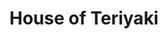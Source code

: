 ---
layout: place
title: "House of Teriyaki"
permalink: /massachusetts/amherst/house-of-teriyaki.html
stateAbbr: MA
stateName: Massachusetts
cityName: Amherst
seo:
  name: "House of Teriyaki"
  type: Restaurant
  links: http://www.houseofteriyakiorder.com/
description: "Traditional Japanese dishes & sushi rolls served in easygoing, wood-paneled surrounds. Looking for sushi in Amherst, Massachusetts? Check out House of Teriya..."
place_id: ChIJVQjRvIXS5okRTYqfalbuwsA
photos:
  - name: >-
      places/ChIJVQjRvIXS5okRTYqfalbuwsA/photos/AeeoHcImcYIa7YPmqxgVnq-AfBRt_JrS7lLyOM2RsZFrW1YqV9wyCrB-2TUUoYrcVYEY50A2WNStBPiYTex-bLCoozdGpCZhp2pjPE9gjIck1MSMbRHiK2o0NvZVjJory1-VVuQnEWlYQdnmPqjo1kok-k2ReuCFciMjbIgJI0wCTorh3rozlSZuu97vzzmgh61LHcRyih0BsTeNCyySvpoQmGh4bjLMcWNMxhKepMwFr0JVPx3aRh8SbkSHdyFpMs0mDE0szMUpKoK9_WQo9ZXSd3PY-HxN08srMrIJg7Z99nmzGw
    widthPx: 1357
    heightPx: 763
    authorAttributions:
      - displayName: House of Teriyaki
        uri: https://maps.google.com/maps/contrib/116820675372315357999
        photoUri: >-
          https://lh3.googleusercontent.com/a-/ALV-UjWN5nZrjQynPPUEJCn2Ej1vtMAxFbemFGDl4nOFV_M2QvmajIs=s100-p-k-no-mo
    flagContentUri: >-
      https://www.google.com/local/imagery/report/?cb_client=maps_api_places.places_api&image_key=!1e10!2sAF1QipPam56SF9CkfwPMCXA1g1VaNHJRzWxnoX2XSSJd&hl=en-US
    googleMapsUri: >-
      https://www.google.com/maps/place//data=!3m4!1e2!3m2!1sAF1QipPam56SF9CkfwPMCXA1g1VaNHJRzWxnoX2XSSJd!2e10!4m2!3m1!1s0x89e6d285bcd10855:0xc0c2ee566a9f8a4d
  - name: >-
      places/ChIJVQjRvIXS5okRTYqfalbuwsA/photos/AeeoHcJLaQ_H2dSHH94VwcLqbHN53IqOaUYw5MS_skTACW9e2k9wUNXO0RG0sYBXtIPNqJ8dTcIyh65kdDcXvQ9NjAcTAT_e6og6jtLP6dkpsTQyjGFcW2iY5z7HDFpOy8PWX9Q9kj3zNC1AtV86vzQuV91mOZ0avPI8HH1YSyC6r5WUOujDgwxEflTnDNAQlpdVmFzskF4g07fjUnAoo7kZTVL5TwhuW76iFtvBx1O-vBqMQ-soLjjdPp4Wog_o0_IyFuOkbfA4ZH0zu5Ygr4RxT23WWah1brSlCf5lraVmGl5fYQ
    widthPx: 4800
    heightPx: 2700
    authorAttributions:
      - displayName: House of Teriyaki
        uri: https://maps.google.com/maps/contrib/116820675372315357999
        photoUri: >-
          https://lh3.googleusercontent.com/a-/ALV-UjWN5nZrjQynPPUEJCn2Ej1vtMAxFbemFGDl4nOFV_M2QvmajIs=s100-p-k-no-mo
    flagContentUri: >-
      https://www.google.com/local/imagery/report/?cb_client=maps_api_places.places_api&image_key=!1e10!2sAF1QipOyElTeBguCQy9ns3c4kpqqXuwLYqq1nqx1ma7-&hl=en-US
    googleMapsUri: >-
      https://www.google.com/maps/place//data=!3m4!1e2!3m2!1sAF1QipOyElTeBguCQy9ns3c4kpqqXuwLYqq1nqx1ma7-!2e10!4m2!3m1!1s0x89e6d285bcd10855:0xc0c2ee566a9f8a4d
  - name: >-
      places/ChIJVQjRvIXS5okRTYqfalbuwsA/photos/AeeoHcI_pwABqpijYirOZd59_41xAmGX8boRg-Ejf-QrpGdTScukCYJslJpoVtrIpcYzuiSlxpPiFmDJMNH42aWh-NB6FJjN4DfwHI0NVrjiV7Jfe4egcAwf4oG8JE2gpEcfB6C-dvvEsDFSZvO46_ZH8LBUqnqtCb_B0rwFzXZ7kwdCTy1q3VesISFQ0BepySF7UrzszqjWwAU-a7pAKdRCGFhsajRPDO4LllZz4GYrQ3Esywxmz1XOu8R0QjTyRUQ4Yuk68tejCi0u7MXgX4w7pq5pNhPF1D-UthfQvNisorrbSg
    widthPx: 1839
    heightPx: 563
    authorAttributions:
      - displayName: House of Teriyaki
        uri: https://maps.google.com/maps/contrib/116820675372315357999
        photoUri: >-
          https://lh3.googleusercontent.com/a-/ALV-UjWN5nZrjQynPPUEJCn2Ej1vtMAxFbemFGDl4nOFV_M2QvmajIs=s100-p-k-no-mo
    flagContentUri: >-
      https://www.google.com/local/imagery/report/?cb_client=maps_api_places.places_api&image_key=!1e10!2sAF1QipMP7TkrdJ3o0pa8sw53YMUAql4MZoHcbtzkPUWA&hl=en-US
    googleMapsUri: >-
      https://www.google.com/maps/place//data=!3m4!1e2!3m2!1sAF1QipMP7TkrdJ3o0pa8sw53YMUAql4MZoHcbtzkPUWA!2e10!4m2!3m1!1s0x89e6d285bcd10855:0xc0c2ee566a9f8a4d
  - name: >-
      places/ChIJVQjRvIXS5okRTYqfalbuwsA/photos/AeeoHcK5KwZMlL3drR-yUInRixUsUefeZE7De-0uUruScKirbk_2ydOO_i9ToIwOaUg5lEknF6rkmOynK7fCBJvTsXEbDpda9UsWJnCUCS7i88kmXgvYO8rK1B0X7VYlXz8_sVEYRxYRm4egZ2tYJVuOg1wyuRy089xBx-ONjLrsasskdygyTSEVqbSOkY7Mq5IUVFRoBSXVAi-ubJtje9TOZa8UGtahEgKaxs5KsRXHRRN2w8d9lPrf15-QoYJRq3jv2Zym3sDRizNeikZcKndJIdKoJVwqPGm5S6kNjQQf_u6QStWTZqCB2yjhbMoUDkeRouu-igDunCZ8LYhlmvIENpd_D996NKvHNoanj5Nu1kHNo3Awb2JtU9eA6Hzwe2Dns4aX0ERDBCOGgZ3UTpnV4Wo5XghFeuQuPdDNzFkLT0I
    widthPx: 3600
    heightPx: 4800
    authorAttributions:
      - displayName: Sanchari ghosh
        uri: https://maps.google.com/maps/contrib/104948139266967807938
        photoUri: >-
          https://lh3.googleusercontent.com/a-/ALV-UjUFWGMvJ1Es_SHDdP75gXlh-tg1DTCGuxI7kOy82vkpgS9WK58poQ=s100-p-k-no-mo
    flagContentUri: >-
      https://www.google.com/local/imagery/report/?cb_client=maps_api_places.places_api&image_key=!1e10!2sCIHM0ogKEICAgIC9hNb9Aw&hl=en-US
    googleMapsUri: >-
      https://www.google.com/maps/place//data=!3m4!1e2!3m2!1sCIHM0ogKEICAgIC9hNb9Aw!2e10!4m2!3m1!1s0x89e6d285bcd10855:0xc0c2ee566a9f8a4d
  - name: >-
      places/ChIJVQjRvIXS5okRTYqfalbuwsA/photos/AeeoHcLhqB3tgdd23yRcCH5QBr14vX3MfwkowL6ndBSZx4IU9lon31qsAKk6pkYN_-23-mnSdTcmpiE6c4HwvgqPtf8QL0Jx_lX6U61ZxmnvgC3dJdqgMPdidAOx6HBIWfkHJsFK-mbgOCa7gP7YNZ5fPS6uKWstAKvmpXPGDkNIRUZFqQIxnawoZOP4RqkNxkxXgDYuIGd89WLdoO9z_Yt9kPSYHcZv6B-Aw8LvsiXvf_OJIs7COZZG2fhFpxKMYlewsXQhp8nLz8tXp6XAbhXf_kFepWyNZyK2l_YxGAtxN4EpV1UHRCmvInUhOIZ0abxfhEL65n1sN-iHplcvPwidlVsnFxdAtkX1nxwXl_VC6gi-4KBvXAwkGrrDSH0jyuj2LYqgNMJiUqv1o8-ZSu8tstcP_jLoZkLzUBwFt71r4VN8Mrlp
    widthPx: 3024
    heightPx: 4032
    authorAttributions:
      - displayName: Jake Soriano
        uri: https://maps.google.com/maps/contrib/105350460637040919635
        photoUri: >-
          https://lh3.googleusercontent.com/a/ACg8ocKLe73h2ycrVXmMgZ40ZElK3l4q-KFAWv90zw-m1tCFc-kwvuw=s100-p-k-no-mo
    flagContentUri: >-
      https://www.google.com/local/imagery/report/?cb_client=maps_api_places.places_api&image_key=!1e10!2sCIHM0ogKEICAgIDN-YaVqAE&hl=en-US
    googleMapsUri: >-
      https://www.google.com/maps/place//data=!3m4!1e2!3m2!1sCIHM0ogKEICAgIDN-YaVqAE!2e10!4m2!3m1!1s0x89e6d285bcd10855:0xc0c2ee566a9f8a4d
  - name: >-
      places/ChIJVQjRvIXS5okRTYqfalbuwsA/photos/AeeoHcJp0Bx7sJphim7BIN65mHR5ePzzPekScZxGcPNqPrNoDjTRg0WITbGPMR8dBfxKBXBqF_IS3uYfPJMEWezoKTN0Xi3X_wQyL3VUBuDgxxMKzednpFoVBdPFORpWxq2BKo8rmaXnUInNxyWBr3F9lvIfytP__UsDZwgcjADTMpumgG8o4RJgVYnwg4tR1Dz2sHWnLLPJNuA-siu00gttJJjJLWoGXUXO8WRKZXKwpS-tXNeS87ZEwvb4U6LvFv-BRpY7mmGoaFQSgh_XebpANi8-bcHFMr67Ced3cIAus2Xm6olAL8ZfLFW2NRQMuwm0ZMIRWfnATzibSW8OTd3LG1cXXHMIvFAwk_6rh-JV69BqdLgou0PmYVcZK0eJ46RM2qAWxo7v3HPbBbGvbsOpWm55ppjLV4I0CsaDqR6pIL3RwpLH
    widthPx: 651
    heightPx: 869
    authorAttributions:
      - displayName: Nick S
        uri: https://maps.google.com/maps/contrib/115044447080496717666
        photoUri: >-
          https://lh3.googleusercontent.com/a-/ALV-UjXlTttR_6suCv1G3uNxETp00P_1rjkvOx-Lx_2z_EIO0zj904c=s100-p-k-no-mo
    flagContentUri: >-
      https://www.google.com/local/imagery/report/?cb_client=maps_api_places.places_api&image_key=!1e10!2sCIHM0ogKEICAgIC_8Kq6zQE&hl=en-US
    googleMapsUri: >-
      https://www.google.com/maps/place//data=!3m4!1e2!3m2!1sCIHM0ogKEICAgIC_8Kq6zQE!2e10!4m2!3m1!1s0x89e6d285bcd10855:0xc0c2ee566a9f8a4d
  - name: >-
      places/ChIJVQjRvIXS5okRTYqfalbuwsA/photos/AeeoHcJDHIicEVpG4HUI3s8SLEd8lvWk58AiaOExiwbcIlp7zofsnNAApWE2Jqn8hzCHC-bS2l8pG_vTWPygR-eKwEGOppnWBNjFLcG4OXy41O6YsrxA6TfMCAhv7Ri505QVMTD6oCaVAi6bkwl7J9_aJkFNenprHnPFRfBUBM8L5-Onh9uknyP1n_PvPkw2OGco8L02y9Vea3Udkpmkd_rTS-biDf70o5j_3WSoyKicLVU1c7H6bU-IUVakm4lMaabwYJZllTCCah9ovYXXK3ITzhVHCyoyKTOnb1h_I50DkryCeDnSHvDMyoFzJ0d372i9zTCfDeNS3C_1nqxIonKk_GJdHzAeKnwuOrX4yTCbbHyK-mLqc-DT9ykU6T68sDzINM2lscYlDVEs0vmPVeVjkOPal7Fr9X1YP7Bf7ysmd8RKhw
    widthPx: 4032
    heightPx: 3024
    authorAttributions:
      - displayName: Thanh Le
        uri: https://maps.google.com/maps/contrib/110516859400635109612
        photoUri: >-
          https://lh3.googleusercontent.com/a-/ALV-UjVPPfNg_34lyzND7Ajhpsp3vkgqcI8HmdcI8dcGGufJGlK6f5NM=s100-p-k-no-mo
    flagContentUri: >-
      https://www.google.com/local/imagery/report/?cb_client=maps_api_places.places_api&image_key=!1e10!2sCIHM0ogKEICAgICOpKC5GQ&hl=en-US
    googleMapsUri: >-
      https://www.google.com/maps/place//data=!3m4!1e2!3m2!1sCIHM0ogKEICAgICOpKC5GQ!2e10!4m2!3m1!1s0x89e6d285bcd10855:0xc0c2ee566a9f8a4d
  - name: >-
      places/ChIJVQjRvIXS5okRTYqfalbuwsA/photos/AeeoHcJlgDLV8TRzry3K8HM6rk4LuAcbNodKCxlopgkVN7B7XoyKTfmIPsRI6Efb_Zn4YcyYBnaCx4Tv9x7svW-y5G56X9yDLWwIdZvZeEWa6zfCwmXymxVJ2S4NJGvLYAR4JxXylaLSqaSukdDB64CgsWX3gBzAHbavzJlKHZZ0BW6P_JvSXqqxOHmt-HAdq7OSd3phnadVgnMjpkqgWwK5lHc106ifwYZ3_6Whwc7KhG-qoKKLU7vwj2lvafcYvt1vfCCy2d55Buxdh_Sc7FK_CBS-AaktbHaQAPs7dFFSSLIbHiBRrQpVb2n2DRJ8DLlX28dlDN2fVdDGFguIakJ48S1Xsbf6_nF5MUutRn4CwQV1nqiiM_MbJqrEfN7MMIDwCJZinB2c2mZm93_sov2ZKI5XwKY-QCQ91_Ps-352v-j0sQ
    widthPx: 4080
    heightPx: 3072
    authorAttributions:
      - displayName: Krystal Ducharme
        uri: https://maps.google.com/maps/contrib/102347480355240919522
        photoUri: >-
          https://lh3.googleusercontent.com/a-/ALV-UjXlnLonxMjYUUjxv4tjFN_yQfl0ye4OKB_ST8YJZLS4w49hY5U9=s100-p-k-no-mo
    flagContentUri: >-
      https://www.google.com/local/imagery/report/?cb_client=maps_api_places.places_api&image_key=!1e10!2sCIHM0ogKEICAgMDIuJ_vEg&hl=en-US
    googleMapsUri: >-
      https://www.google.com/maps/place//data=!3m4!1e2!3m2!1sCIHM0ogKEICAgMDIuJ_vEg!2e10!4m2!3m1!1s0x89e6d285bcd10855:0xc0c2ee566a9f8a4d
  - name: >-
      places/ChIJVQjRvIXS5okRTYqfalbuwsA/photos/AeeoHcJQSdZ-SToQDJuPchWGyjHrzcxcR6qVHobXs7lHeRLbt0-Jex0Tsswbej2aFEd_qMNxYqAvB7teb-EpOlmxB-r_oLLzJgCGA0rYCOmSXHqx88KmyRjGsjJ_160AYzcrH5tLI1c7Cwd4z6r8MS3hVyhmtBPLmpg9kTdzUpUjK7UnwTcJWuYCZCy0HZYLUvpSvZGOLrHPsWHraNn-aw7DoBkBk3vcyfx8LrFpihudEqkIirKTdirFCHZths7T2wbTBNxROWz-km9YdGTAtU31ZE1rGzfIbMs-Ss1BcwxHIaX05abosvcnaovxtgAhpXus8y6WQtIGLiNGbP1VoI7Io9I5IM_61TMt58FJzmMD0jimCYnzwF6J4Q4JYQ5ZjHftNgVbY0Nb1Tdr-2_6Ru5pqRh6UlgsphHN0Dhg8Bb34LBmm6s
    widthPx: 4080
    heightPx: 3072
    authorAttributions:
      - displayName: Krystal Ducharme
        uri: https://maps.google.com/maps/contrib/102347480355240919522
        photoUri: >-
          https://lh3.googleusercontent.com/a-/ALV-UjXlnLonxMjYUUjxv4tjFN_yQfl0ye4OKB_ST8YJZLS4w49hY5U9=s100-p-k-no-mo
    flagContentUri: >-
      https://www.google.com/local/imagery/report/?cb_client=maps_api_places.places_api&image_key=!1e10!2sCIHM0ogKEICAgMDIuJ_vkgE&hl=en-US
    googleMapsUri: >-
      https://www.google.com/maps/place//data=!3m4!1e2!3m2!1sCIHM0ogKEICAgMDIuJ_vkgE!2e10!4m2!3m1!1s0x89e6d285bcd10855:0xc0c2ee566a9f8a4d
  - name: >-
      places/ChIJVQjRvIXS5okRTYqfalbuwsA/photos/AeeoHcJ9ef3DGRFoHYqhEX8LacInpHFCxH88C_ObJxtXuVrzeNGapBS8YqAS87Ab4MM-iot5rvcr_oHqGZ_ynYEMWXwYgxClcq1trd7FZ9Com_ZOz55q0JZs5bS3-EY4Cw_57622_QAM5zfW5jqhf3vJKMINr0xm1zgHKNR7uHdtAkOSjuJZDtwsreNk0nAAMs2m-dkDIVbKMJDBYzPo7b9pZL4tNkx9Pfferp1Rtey5FZLPE2ZHHIw0Soby-KPtOFpBL5Jkr4CRMqNwbazmN1yc8b1fp741iuIXpb7k7nvVFDeDJYGYZX3JCvKhyba_cg2ZB6HB352FZMHDf2TBGztfGs1xt6L8RhVdyyXrUVGQmYrSYNaDBiO6K2hU_JuGb_kXq-4NVGf5S0J6ktb3uLrtQYTQEXNC7cfAo4nme8O0_0Y
    widthPx: 651
    heightPx: 869
    authorAttributions:
      - displayName: Nick S
        uri: https://maps.google.com/maps/contrib/115044447080496717666
        photoUri: >-
          https://lh3.googleusercontent.com/a-/ALV-UjXlTttR_6suCv1G3uNxETp00P_1rjkvOx-Lx_2z_EIO0zj904c=s100-p-k-no-mo
    flagContentUri: >-
      https://www.google.com/local/imagery/report/?cb_client=maps_api_places.places_api&image_key=!1e10!2sCIHM0ogKEICAgIC_8Kq6LQ&hl=en-US
    googleMapsUri: >-
      https://www.google.com/maps/place//data=!3m4!1e2!3m2!1sCIHM0ogKEICAgIC_8Kq6LQ!2e10!4m2!3m1!1s0x89e6d285bcd10855:0xc0c2ee566a9f8a4d
address: 1177 N Pleasant St, Amherst, MA 01002, USA
street: 1177 N Pleasant St
city: Amherst
state: MA
zip: '01002'
country: USA
neighborhood: North Amherst
latitude: '42.409585'
longitude: '-72.530609'
accessibility_options:
  wheelchairAccessibleEntrance: false
business_status: OPERATIONAL
name: House of Teriyaki
google_maps_links:
  directionsUri: >-
    https://www.google.com/maps/dir//''/data=!4m7!4m6!1m1!4e2!1m2!1m1!1s0x89e6d285bcd10855:0xc0c2ee566a9f8a4d!3e0
  placeUri: https://maps.google.com/?cid=13889926255687469645
  writeAReviewUri: >-
    https://www.google.com/maps/place//data=!4m3!3m2!1s0x89e6d285bcd10855:0xc0c2ee566a9f8a4d!12e1
  reviewsUri: >-
    https://www.google.com/maps/place//data=!4m4!3m3!1s0x89e6d285bcd10855:0xc0c2ee566a9f8a4d!9m1!1b1
  photosUri: >-
    https://www.google.com/maps/place//data=!4m3!3m2!1s0x89e6d285bcd10855:0xc0c2ee566a9f8a4d!10e5
primary_type: Japanese Restaurant
opening_hours:
  regular: null
  current: null
secondary_opening_hours:
  regular:
    weekdayDescriptions: null
    type: null
  current:
    weekdayDescriptions: null
    type: null
phone: (413) 549-3666
price_level: PRICE_LEVEL_MODERATE
price_range: $20 &ndash; $30
rating: '4.5'
rating_count: 292
website: http://www.houseofteriyakiorder.com/
reviews:
  - name: >-
      places/ChIJVQjRvIXS5okRTYqfalbuwsA/reviews/ChZDSUhNMG9nS0VJQ0FnSUNmcXFHZ0xnEAE
    relativePublishTimeDescription: 3 months ago
    rating: 5
    text:
      text: >-
        House of Teriyaki. There's so much to say about this place. Between the
        flavors, the environment, and the service. Today we were waited on by a
        very nice young man. Daniel. He was pleasantly patient and intuitive to
        our every need. Easily the best waiter. Every single time I come here
        I'm absolutely blown away. Their food options especially are beyond
        words. The chicken fried rice is best here than literally anywhere else
        I've been. I also have a wonderful place in my heart for their ginger
        pork. Oh. They're ginger tea blends perfectly with every single dish,
        providing a pleasant subtle cleanse of your palate refreshing every bite
        you take allowing you to savor the flavor of each and every bite.

        Finally just in case you don't believe me. I travel just about an hour
        just to eat here as often as I can.
      languageCode: en
    originalText:
      text: >-
        House of Teriyaki. There's so much to say about this place. Between the
        flavors, the environment, and the service. Today we were waited on by a
        very nice young man. Daniel. He was pleasantly patient and intuitive to
        our every need. Easily the best waiter. Every single time I come here
        I'm absolutely blown away. Their food options especially are beyond
        words. The chicken fried rice is best here than literally anywhere else
        I've been. I also have a wonderful place in my heart for their ginger
        pork. Oh. They're ginger tea blends perfectly with every single dish,
        providing a pleasant subtle cleanse of your palate refreshing every bite
        you take allowing you to savor the flavor of each and every bite.

        Finally just in case you don't believe me. I travel just about an hour
        just to eat here as often as I can.
      languageCode: en
    authorAttribution:
      displayName: Jonathan
      uri: https://www.google.com/maps/contrib/107362632713809714774/reviews
      photoUri: >-
        https://lh3.googleusercontent.com/a-/ALV-UjXistZ_q1c1mtujPfFIOm8KEbMdUUcaQ8yjusxMoffAw3YwLy43=s128-c0x00000000-cc-rp-mo-ba2
    publishTime: '2024-12-28T01:42:06.173197Z'
    flagContentUri: >-
      https://www.google.com/local/review/rap/report?postId=ChZDSUhNMG9nS0VJQ0FnSUNmcXFHZ0xnEAE&d=17924085&t=1
    googleMapsUri: >-
      https://www.google.com/maps/reviews/data=!4m6!14m5!1m4!2m3!1sChZDSUhNMG9nS0VJQ0FnSUNmcXFHZ0xnEAE!2m1!1s0x89e6d285bcd10855:0xc0c2ee566a9f8a4d
  - name: >-
      places/ChIJVQjRvIXS5okRTYqfalbuwsA/reviews/ChZDSUhNMG9nS0VJQ0FnSUNfOEtxNkRREAE
    relativePublishTimeDescription: 3 months ago
    rating: 4
    text:
      text: >-
        House of Teriyaki is an Asian restaurant located right outside the UMass
        Amherst campus, with a decently sized dining room.


        The staff were friendly and brought out the food quite quickly.


        The food was alright. I got the tteokbokki, which was on the spicy side
        but overall quite tasty. The bibimbap had good portion sizes, and had a
        nice mix of toppings on it. Overall was pretty good, does lean on the
        expensive side but not surprised given the location it is in.


        Overall, a decent try for any students in the area.
      languageCode: en
    originalText:
      text: >-
        House of Teriyaki is an Asian restaurant located right outside the UMass
        Amherst campus, with a decently sized dining room.


        The staff were friendly and brought out the food quite quickly.


        The food was alright. I got the tteokbokki, which was on the spicy side
        but overall quite tasty. The bibimbap had good portion sizes, and had a
        nice mix of toppings on it. Overall was pretty good, does lean on the
        expensive side but not surprised given the location it is in.


        Overall, a decent try for any students in the area.
      languageCode: en
    authorAttribution:
      displayName: Nick S
      uri: https://www.google.com/maps/contrib/115044447080496717666/reviews
      photoUri: >-
        https://lh3.googleusercontent.com/a-/ALV-UjXlTttR_6suCv1G3uNxETp00P_1rjkvOx-Lx_2z_EIO0zj904c=s128-c0x00000000-cc-rp-mo-ba6
    publishTime: '2025-01-12T05:19:46.151774Z'
    flagContentUri: >-
      https://www.google.com/local/review/rap/report?postId=ChZDSUhNMG9nS0VJQ0FnSUNfOEtxNkRREAE&d=17924085&t=1
    googleMapsUri: >-
      https://www.google.com/maps/reviews/data=!4m6!14m5!1m4!2m3!1sChZDSUhNMG9nS0VJQ0FnSUNfOEtxNkRREAE!2m1!1s0x89e6d285bcd10855:0xc0c2ee566a9f8a4d
  - name: >-
      places/ChIJVQjRvIXS5okRTYqfalbuwsA/reviews/ChZDSUhNMG9nS0VJQ0FnTURJdUpfQkp3EAE
    relativePublishTimeDescription: in the last week
    rating: 5
    text:
      text: Wow this food was delicious, I can't wait to return.
      languageCode: en
    originalText:
      text: Wow this food was delicious, I can't wait to return.
      languageCode: en
    authorAttribution:
      displayName: Krystal Ducharme
      uri: https://www.google.com/maps/contrib/102347480355240919522/reviews
      photoUri: >-
        https://lh3.googleusercontent.com/a-/ALV-UjXlnLonxMjYUUjxv4tjFN_yQfl0ye4OKB_ST8YJZLS4w49hY5U9=s128-c0x00000000-cc-rp-mo-ba5
    publishTime: '2025-04-07T00:47:32.711084Z'
    flagContentUri: >-
      https://www.google.com/local/review/rap/report?postId=ChZDSUhNMG9nS0VJQ0FnTURJdUpfQkp3EAE&d=17924085&t=1
    googleMapsUri: >-
      https://www.google.com/maps/reviews/data=!4m6!14m5!1m4!2m3!1sChZDSUhNMG9nS0VJQ0FnTURJdUpfQkp3EAE!2m1!1s0x89e6d285bcd10855:0xc0c2ee566a9f8a4d
  - name: >-
      places/ChIJVQjRvIXS5okRTYqfalbuwsA/reviews/ChZDSUhNMG9nS0VJQ0FnTUNRd0pfV1N3EAE
    relativePublishTimeDescription: a month ago
    rating: 3
    text:
      text: >-
        A large portion size but lacks flavor in food. Although We went on a
        Friday night, Restaurant was almost deserted.
      languageCode: en
    originalText:
      text: >-
        A large portion size but lacks flavor in food. Although We went on a
        Friday night, Restaurant was almost deserted.
      languageCode: en
    authorAttribution:
      displayName: shani perera
      uri: https://www.google.com/maps/contrib/107837624351649617183/reviews
      photoUri: >-
        https://lh3.googleusercontent.com/a-/ALV-UjXYtqXjM0zjflRbyXf_9q1cqjwfTV9-pRMLgpriDV_7DDbBWdk=s128-c0x00000000-cc-rp-mo-ba2
    publishTime: '2025-03-01T02:50:35.513066Z'
    flagContentUri: >-
      https://www.google.com/local/review/rap/report?postId=ChZDSUhNMG9nS0VJQ0FnTUNRd0pfV1N3EAE&d=17924085&t=1
    googleMapsUri: >-
      https://www.google.com/maps/reviews/data=!4m6!14m5!1m4!2m3!1sChZDSUhNMG9nS0VJQ0FnTUNRd0pfV1N3EAE!2m1!1s0x89e6d285bcd10855:0xc0c2ee566a9f8a4d
  - name: >-
      places/ChIJVQjRvIXS5okRTYqfalbuwsA/reviews/ChdDSUhNMG9nS0VJQ0FnTUR3d19XYnRBRRAB
    relativePublishTimeDescription: 2 weeks ago
    rating: 5
    text:
      text: >-
        We went here for a random Thursday dinner and were shocked at how
        amazing it was. Food was incredible and so fast! The service was lovely.
        We had a great night and wholeheartedly recommend!
      languageCode: en
    originalText:
      text: >-
        We went here for a random Thursday dinner and were shocked at how
        amazing it was. Food was incredible and so fast! The service was lovely.
        We had a great night and wholeheartedly recommend!
      languageCode: en
    authorAttribution:
      displayName: Mari Schwartzer
      uri: https://www.google.com/maps/contrib/102134451026839406915/reviews
      photoUri: >-
        https://lh3.googleusercontent.com/a-/ALV-UjUnPUlnBYOYPAqdxD8kxG0ivryKJ-4rMKwzFYY3lI8QByuPh6M=s128-c0x00000000-cc-rp-mo
    publishTime: '2025-03-27T23:19:05.004619Z'
    flagContentUri: >-
      https://www.google.com/local/review/rap/report?postId=ChdDSUhNMG9nS0VJQ0FnTUR3d19XYnRBRRAB&d=17924085&t=1
    googleMapsUri: >-
      https://www.google.com/maps/reviews/data=!4m6!14m5!1m4!2m3!1sChdDSUhNMG9nS0VJQ0FnTUR3d19XYnRBRRAB!2m1!1s0x89e6d285bcd10855:0xc0c2ee566a9f8a4d
parking_options:
  freeParkingLot: true
  freeStreetParking: true
  valetParking: false
payment_options:
  acceptsCreditCards: true
  acceptsDebitCards: true
  acceptsCashOnly: false
  acceptsNfc: true
allow_dogs: null
curbside_pickup: null
delivery: true
dine_in: true
good_for_children: true
good_for_groups: true
good_for_sports: false
live_music: false
menu_for_children: true
outdoor_seating: false
reservable: true
restroom: true
serves_beer: false
serves_breakfast: false
serves_brunch: false
serves_cocktails: false
serves_coffee: false
serves_dinner: true
serves_dessert: true
serves_lunch: true
serves_vegetarian_food: true
serves_wine: false
takeout: true
summary: >-
  Traditional Japanese dishes & sushi rolls served in easygoing, wood-paneled
  surrounds.

---